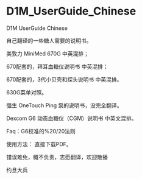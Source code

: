# D1M_UserGuide_Chinese
D1M UserGuide Chinese 

自己翻译的一些糖人需要的说明书。


美敦力 MiniMed 670G 中英混排；

670配套的，拜耳血糖仪说明书 中英混排；

670配套的，3代小贝壳和探头说明书 中英混排。

630G菜单对照。

强生 OneTouch Ping 泵的说明书，没完全翻译。

Dexcom G6 动态血糖仪（CGM）说明书 中英文混排。

Faq：G6校准的%20/20法则


使用方法：
直接下载PDF。

错误难免，概不负责，志愿翻译，欢迎散播

约旦大兵
